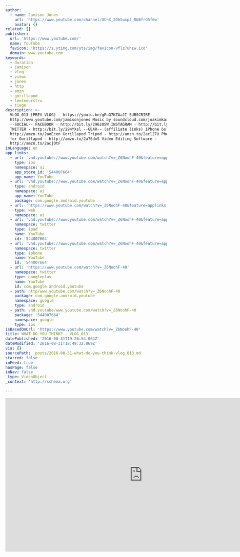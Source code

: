 ```yaml
---
author:
  - name: Jamison Jones
    url: 'https://www.youtube.com/channel/UCnX_2ObSuxpJ_RGBfrO5f6w'
    avatar: {}
related: []
publisher:
  url: 'https://www.youtube.com/'
  name: YouTube
  favicon: 'https://s.ytimg.com/yts/img/favicon-vflz7uhzw.ico'
  domain: www.youtube.com
keywords:
  - duration
  - jamison
  - vlog
  - views
  - jones
  - http
  - amzn
  - gorillapod
  - leeleeurstru
  - tiege
description: >-
  VLOG_013 [PREV VLOG] - https://youtu.be/gEuG7KZAaJI SUBSCRIBE -
  http://www.youtube.com/jamisonjones Music by soundcloud.com/joakimkarud
  --SOCIAL-- FACEBOOK - http://bit.ly/296zOSW INSTAGRAM - http://bit.ly/296AdVl
  TWITTER - http://bit.ly/294YXsl --GEAR-- (affiliate links) iPhone 6s -
  http://amzn.to/2aoEcen Gorillapod Tripod - http://amzn.to/2acl27U Phone Clip
  for Gorillapod - http://amzn.to/2a7SdxS Video Editing Software -
  http://amzn.to/2acjOtF
inLanguage: en
app_links:
  - url: 'vnd.youtube://www.youtube.com/watch?v=_Z6NoohF-40&feature=applinks'
    type: ios
    namespace: ai
    app_store_id: '544007664'
    app_name: YouTube
  - url: 'vnd.youtube://www.youtube.com/watch?v=_Z6NoohF-40&feature=applinks'
    type: android
    namespace: ai
    app_name: YouTube
    package: com.google.android.youtube
  - url: 'https://www.youtube.com/watch?v=_Z6NoohF-40&feature=applinks'
    type: web
    namespace: ai
  - url: 'vnd.youtube://www.youtube.com/watch?v=_Z6NoohF-40&feature=applinks'
    namespace: twitter
    type: ipad
    name: YouTube
    id: '544007664'
  - url: 'vnd.youtube://www.youtube.com/watch?v=_Z6NoohF-40&feature=applinks'
    namespace: twitter
    type: iphone
    name: YouTube
    id: '544007664'
  - url: 'https://www.youtube.com/watch?v=_Z6NoohF-40'
    namespace: twitter
    type: googleplay
    name: YouTube
    id: com.google.android.youtube
  - path: http/www.youtube.com/watch?v=_Z6NoohF-40
    package: com.google.android.youtube
    namespace: google
    type: android
  - path: vnd.youtube/www.youtube.com/watch?v=_Z6NoohF-40
    package: '544007664'
    namespace: google
    type: ios
isBasedOnUrl: 'https://www.youtube.com/watch?v=_Z6NoohF-40'
title: WHAT DO YOU THINK? - VLOG_013
datePublished: '2016-08-31T19:26:54.064Z'
dateModified: '2016-08-31T18:49:32.869Z'
via: {}
sourcePath: _posts/2016-08-31-what-do-you-think-vlog_013.md
starred: false
inFeed: true
hasPage: false
inNav: false
_type: VideoObject
_context: 'http://schema.org'

---
```

<iframe src="https://cdn.embedly.com/widgets/media.html?src=https%3A%2F%2Fwww.youtube.com%2Fembed%2F_Z6NoohF-40%3Ffeature%3Doembed&amp;url=http%3A%2F%2Fwww.youtube.com%2Fwatch%3Fv%3D_Z6NoohF-40&amp;image=https%3A%2F%2Fi.ytimg.com%2Fvi%2F_Z6NoohF-40%2Fhqdefault.jpg&amp;key=b7d04c9b404c499eba89ee7072e1c4f7&amp;type=text%2Fhtml&amp;schema=youtube" width="854" height="480" scrolling="no" frameborder="0" allowfullscreen="" style=""></iframe>